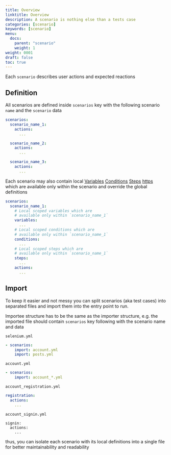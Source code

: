 ```yaml
---
title: Overview
linktitle: Overview
description: A scenario is nothing else than a tests case
categories: [scenario]
keywords: [scenario]
menu:
  docs:
    parent: "scenario"
    weight: 1
weight: 0001
draft: false
toc: true
---
```


Each `scenario` describes user actions and expected reactions

## Definition

All scenarios are defined inside `scenarios` key with the following scenario `name` and the `scenario` data

```yaml
scenarios:
  scenario_name_1:
    actions:
      ...

  scenario_name_2:
    actions:
      ...

  scenario_name_3:
    actions:
      ...
```

Each scenario may also contain local [Variables](/scenario/variables/) [Conditions](/scenario/conditions/) [Steps](/scenario/steps/) [https](/scenario/https/) which are available only within the scenario and override the global definitions


```yaml
scenarios:
  scenario_name_1:
    # Local scoped variables which are
    # available only within `scenario_name_1`
    variables:
      ...
    # Local scoped conditions which are
    # available only within `scenario_name_1`  
    conditions:
      ...
    # Local scoped steps which are
    # available only within `scenario_name_1`    
    steps:
      ...    
    actions:
      ...
```

## Import

To keep it easier and not messy you can split scenarios (aka test cases) into separated files and import them into the entry point to run.

Importee structure has to be the same as the importer structure, e.g. the imported file should contain `scenarios` key following with the scenario name and data

`selenium.yml`

```yaml
- scenarios:
    import: account.yml
    import: posts.yml
```

`account.yml`

```yaml
- scenarios:
    import: account_*.yml
```

`account_registration.yml`

```yaml
registration:
  actions:
    ...
```

`account_signin.yml`

```
signin:
  actions:
    ...
```

thus, you can isolate each scenario with its local definitions into a single file for better maintainability and readability
